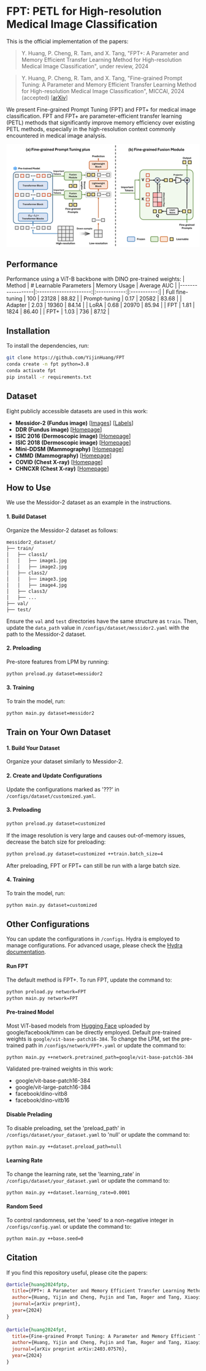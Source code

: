# FPT: PETL for High-resolution Medical Image Classification

This is the official implementation of the papers:

> Y. Huang, P. Cheng, R. Tam, and X. Tang, "FPT+: A Parameter and Memory Efficient Transfer Learning Method for High-resolution Medical Image Classification", under review, 2024

> Y. Huang, P. Cheng, R. Tam, and X. Tang, "Fine-grained Prompt Tuning: A Parameter and Memory Efficient Transfer Learning Method for High-resolution Medical Image Classification", MICCAI, 2024 (accepted) [[arXiv](https://arxiv.org/abs/2403.07576)]

We present Fine-grained Prompt Tuning (FPT) and FPT+ for medical image classification. FPT and FPT+ are parameter-efficient transfer learning (PETL) methods that significantly improve memory efficiency over existing PETL methods, especially in the high-resolution context commonly encountered in medical image analysis.

![Framework](./framework.png)


## Performance
Performance using a ViT-B backbone with DINO pre-trained weights:
| Method           | # Learnable Parameters | Memory Usage | Average AUC |
|------------------|:----------------------:|:------------:|:-----------:|
| Full fine-tuning | 100                    | 23128        | 88.82       |
| Prompt-tuning    | 0.17                   | 20582        | 83.68       |
| Adapter          | 2.03                   | 19360        | 84.14       |
| LoRA             | 0.68                   | 20970        | 85.94       |
| FPT              | 1.81                   | 1824         | 86.40       |
| FPT+             | 1.03                   | 736          | 87.12       |


## Installation
To install the dependencies, run:
```bash
git clone https://github.com/YijinHuang/FPT
conda create -n fpt python=3.8
conda activate fpt
pip install -r requirements.txt
```


## Dataset
Eight publicly accessible datasets are used in this work:
- **Messidor-2 (Fundus image)** [[Images](https://www.adcis.net/en/third-party/messidor2/)] [[Labels](https://www.kaggle.com/datasets/google-brain/messidor2-dr-grades)]
- **DDR (Fundus image)** [[Homepage](https://github.com/nkicsl/DDR-dataset)]
- **ISIC 2016 (Dermoscopic image)** [[Homepage](https://challenge.isic-archive.com/landing/2016/)]
- **ISIC 2018 (Dermoscopic image)** [[Homepage](https://challenge.isic-archive.com/landing/2018/)]
- **Mini-DDSM (Mammography)** [[Homepage](https://ardisdataset.github.io/MiniDDSM/?trk=public_profile_project-button)]
- **CMMD (Mammography)** [[Homepage](https://www.cancerimagingarchive.net/collection/cmmd/)]
- **COVID (Chest X-ray)** [[Homepage](https://www.kaggle.com/datasets/sid321axn/covid-cxr-image-dataset-research)]
- **CHNCXR (Chest X-ray)** [[Homepage](http://archive.nlm.nih.gov/repos/chestImages.php)]


## How to Use
We use the Messidor-2 dataset as an example in the instructions.

#### 1. Build Dataset
Organize the Messidor-2 dataset as follows:

```
messidor2_dataset/
├── train/
│   ├── class1/
│   │   ├── image1.jpg
│   │   ├── image2.jpg
│   ├── class2/
│   │   ├── image3.jpg
│   │   ├── image4.jpg
│   ├── class3/
│   ├── ...
├── val/
├── test/
```

Ensure the `val` and `test` directories have the same structure as `train`. Then, update the `data_path` value in `/configs/dataset/messidor2.yaml` with the path to the Messidor-2 dataset.

#### 2. Preloading
Pre-store features from LPM by running:
```bash
python preload.py dataset=messidor2
```

#### 3. Training
To train the model, run:
```bash
python main.py dataset=messidor2
```


## Train on Your Own Dataset
#### 1. Build Your Dataset
Organize your dataset similarly to Messidor-2.

#### 2. Create and Update Configurations
Update the configurations marked as '???' in `/configs/dataset/customized.yaml`.

#### 3. Preloading
```bash
python preload.py dataset=customized
```
If the image resolution is very large and causes out-of-memory issues, decrease the batch size for preloading:
```bash
python preload.py dataset=customized ++train.batch_size=4
```
After preloading, FPT or FPT+ can still be run with a large batch size.

#### 4. Training
To train the model, run:
```bash
python main.py dataset=customized
```


## Other Configurations
You can update the configurations in `/configs`. Hydra is employed to manage configurations. For advanced usage, please check the [Hydra documentation](https://hydra.cc/docs/intro/).

#### Run FPT
The default method is FPT+. To run FPT, update the command to:
```bash
python preload.py network=FPT
python main.py network=FPT
```

#### Pre-trained Model
Most ViT-based models from [Hugging Face](https://huggingface.co/models) uploaded by google/facebook/timm can be directly employed. Default pre-trained weights is `google/vit-base-patch16-384`. To change the LPM, set the pre-trained path in `/configs/network/FPT+.yaml` or update the command to:
```bash
python main.py ++network.pretrained_path=google/vit-base-patch16-384
```
Validated pre-trained weights in this work:
- google/vit-base-patch16-384
- google/vit-large-patch16-384
- facebook/dino-vitb8
- facebook/dino-vitb16

#### Disable Prelading
To disable preloading, set the 'preload_path' in `/configs/dataset/your_dataset.yaml` to 'null' or update the command to:
```bash
python main.py ++dataset.preload_path=null
```

#### Learning Rate
To change the learning rate, set the 'learning_rate' in `/configs/dataset/your_dataset.yaml` or update the command to:
```bash
python main.py ++dataset.learning_rate=0.0001
```

#### Random Seed
To control randomness, set the 'seed' to a non-negative integer in `/configs/config.yaml` or update the command to:
```bash
python main.py ++base.seed=0
```


## Citation
If you find this repository useful, please cite the papers:
```bibtex
@article{huang2024fptp,
  title={FPT+: A Parameter and Memory Efficient Transfer Learning Method for High-resolution Medical Image Classification},
  author={Huang, Yijin and Cheng, Pujin and Tam, Roger and Tang, Xiaoying},
  journal={arXiv preprint},
  year={2024}
}

@article{huang2024fpt,
  title={Fine-grained Prompt Tuning: A Parameter and Memory Efficient Transfer Learning Method for High-resolution Medical Image Classification},
  author={Huang, Yijin and Cheng, Pujin and Tam, Roger and Tang, Xiaoying},
  journal={arXiv preprint arXiv:2403.07576},
  year={2024}
}
```

